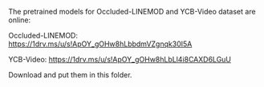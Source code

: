 The pretrained models for Occluded-LINEMOD and YCB-Video dataset are online:

Occluded-LINEMOD: https://1drv.ms/u/s!ApOY_gOHw8hLbbdmVZgnqk30I5A 

YCB-Video: https://1drv.ms/u/s!ApOY_gOHw8hLbLl4i8CAXD6LGuU

Download and put them in this folder.
